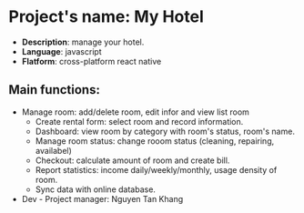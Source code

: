 # Project's name: My Hotel

-   **Description**: manage your hotel.
-   **Language**: javascript
-   **Flatform**: cross-platform react native

## Main functions:

-   Manage room: add/delete room, edit infor and view list room
    -   Create rental form: select room and record information.
    -   Dashboard: view room by category with room's status, room's name.
    -   Manage room status: change rooom status (cleaning, repairing, availabel)
    -   Checkout: calculate amount of room and create bill.
    -   Report statistics: income daily/weekly/monthly, usage density of room.
    -   Sync data with online database.
-   Dev - Project manager: Nguyen Tan Khang
